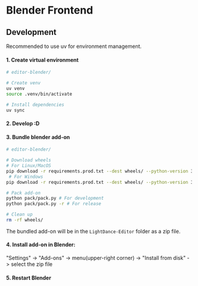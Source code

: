 # Blender Frontend

## Development

Recommended to use uv for environment management.

#### 1. Create virtual environment
```bash
# editor-blender/

# Create venv
uv venv
source .venv/bin/activate

# Install dependencies
uv sync
```

#### 2. Develop :D

#### 3. Bundle blender add-on
```bash
# editor-blender/

# Download wheels
# For Linux/MacOS
pip download -r requirements.prod.txt --dest wheels/ --python-version 311 --only-binary=:all: 
 # For Windows
pip download -r requirements.prod.txt --dest wheels/ --python-version 311 --only-binary=:all: --platform win_amd64

# Pack add-on
python pack/pack.py # For development
python pack/pack.py -r # For release

# Clean up
rm -rf wheels/
```
The bundled add-on will be in the `LightDance-Editor` folder as a zip file.

#### 4. Install add-on in Blender:

"Settings" -> "Add-ons" -> menu(upper-right corner) -> "Install from disk" -> select the zip file

#### 5. Restart Blender